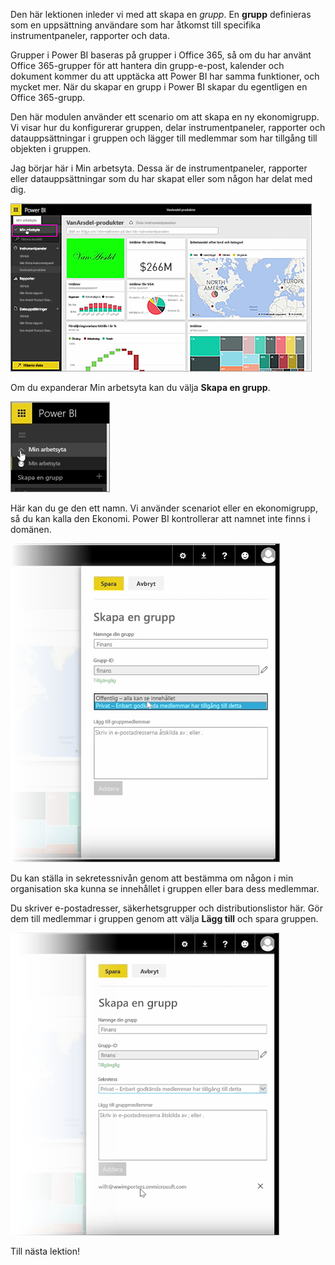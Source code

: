 Den här lektionen inleder vi med att skapa en *grupp*. En **grupp** definieras som en uppsättning användare som har åtkomst till specifika instrumentpaneler, rapporter och data.

Grupper i Power BI baseras på grupper i Office 365, så om du har använt Office 365-grupper för att hantera din grupp-e-post, kalender och dokument kommer du att upptäcka att Power BI har samma funktioner, och mycket mer. När du skapar en grupp i Power BI skapar du egentligen en Office 365-grupp.

Den här modulen använder ett scenario om att skapa en ny ekonomigrupp. Vi visar hur du konfigurerar gruppen, delar instrumentpaneler, rapporter och datauppsättningar i gruppen och lägger till medlemmar som har tillgång till objekten i gruppen.

Jag börjar här i Min arbetsyta. Dessa är de instrumentpaneler, rapporter eller datauppsättningar som du har skapat eller som någon har delat med dig.

![Dela och samarbeta i Power BI](./media/6-1-create-groups/pbi_learn06_01myworkspace.png)

Om du expanderar Min arbetsyta kan du välja **Skapa en grupp**.

![Dela och samarbeta i Power BI](./media/6-1-create-groups/pbi_learn06_01expandmywkspace.png)

Här kan du ge den ett namn. Vi använder scenariot eller en ekonomigrupp, så du kan kalla den Ekonomi. Power BI kontrollerar att namnet inte finns i domänen.

![Dela och samarbeta i Power BI](./media/6-1-create-groups/pbi_learn06_01creategroupdialog.png)

Du kan ställa in sekretessnivån genom att bestämma om någon i min organisation ska kunna se innehållet i gruppen eller bara dess medlemmar.

Du skriver e-postadresser, säkerhetsgrupper och distributionslistor här. Gör dem till medlemmar i gruppen genom att välja **Lägg till** och spara gruppen.

![Dela och samarbeta i Power BI](./media/6-1-create-groups/pbi_learn06_01savegroup.png)

Till nästa lektion!

